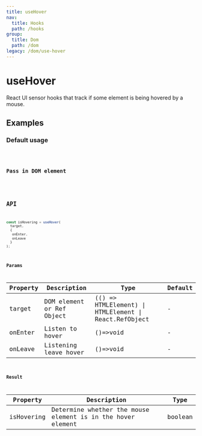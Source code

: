 ```yaml
---
title: useHover
nav:
  title: Hooks
  path: /hooks
group:
  title: Dom
  path: /dom
legacy: /dom/use-hover
---
```


# useHover
React UI sensor hooks that track if some element is being hovered by a mouse.

## Examples

### Default usage

<code src="./demo/demo1.tsx" />

### Pass in DOM element

<code src="./demo/demo2.tsx" />

## API

```javascript
const isHovering = useHover(
  target, 
  {
   onEnter,
   onLeave
  }
);
```

### Params

| Property| Description                                                        | Type                   | Default |
|---------|----------------------------------------------|------------------------|--------|
| target | DOM element or Ref Object | (() => HTMLElement) \| HTMLElement \| React.RefObject | - |
| onEnter | Listen to hover  | ()=>void | -      |
| onLeave | Listening leave hover  | ()=>void | -      |


### Result

| Property | Description                                         | Type                 |
|----------|------------------------------------------|------------|
| isHovering   | Determine whether the mouse element is in the hover element | boolean    |
